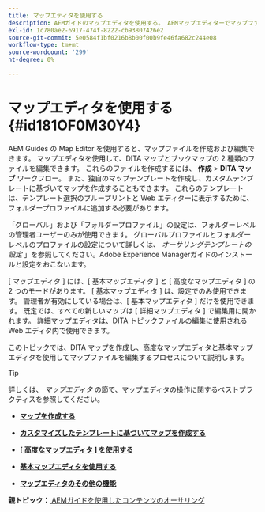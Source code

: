 ```yaml
---
title: マップエディタを使用する
description: AEMガイドのマップエディタを使用する。 AEMマップエディターでマップファイルを作成および編集する方法を説明します。
exl-id: 1c780ae2-6917-474f-8222-cb93807426e2
source-git-commit: 5e0584f1bf0216b8b00f00b9fe46fa682c244e08
workflow-type: tm+mt
source-wordcount: '299'
ht-degree: 0%

---
```


# マップエディタを使用する {#id181OF0M30Y4}

AEM Guides の Map Editor を使用すると、マップファイルを作成および編集できます。 マップエディタを使用して、DITA マップとブックマップの 2 種類のファイルを編集できます。 これらのファイルを作成するには、 **作成** \> **DITA マップ** ワークフロー。 また、独自のマップテンプレートを作成し、カスタムテンプレートに基づいてマップを作成することもできます。 これらのテンプレートは、テンプレート選択のブループリントと Web エディターに表示するために、フォルダープロファイルに追加する必要があります。

「グローバル」および「フォルダープロファイル」の設定は、フォルダーレベルの管理者ユーザーのみが使用できます。 グローバルプロファイルとフォルダーレベルのプロファイルの設定について詳しくは、 *オーサリングテンプレートの設定* 」を参照してください。Adobe Experience Managerガイドのインストールと設定をおこないます。

[ マップエディタ ] には、[ 基本マップエディタ ] と [ 高度なマップエディタ ] の 2 つのモードがあります。 [ 基本マップエディタ ] は、設定でのみ使用できます。 管理者が有効にしている場合は、[ 基本マップエディタ ] だけを使用できます。 既定では、すべての新しいマップは [ 詳細マップエディタ ] で編集用に開かれます。 詳細マップエディタは、DITA トピックファイルの編集に使用される Web エディタ内で使用できます。

このトピックでは、DITA マップを作成し、高度なマップエディタと基本マップエディタを使用してマップファイルを編集するプロセスについて説明します。

>[!TIP]
>
> 詳しくは、 *マップエディタ* の節で、マップエディタの操作に関するベストプラクティスを参照してください。

- **[マップを作成する](map-editor-create-map.md)**

- **[カスタマイズしたテンプレートに基づいてマップを作成する](create-maps-customized-templates.md)**

- **[[ 高度なマップエディタ ] を使用する](map-editor-advanced-map-editor.md)**

- **[基本マップエディタを使用する](map-editor-basic-map-editor.md)**

- **[マップエディタのその他の機能](map-editor-other-features.md)**


**親トピック：**[ AEMガイドを使用したコンテンツのオーサリング](authoring-content-xml-doc.md)
